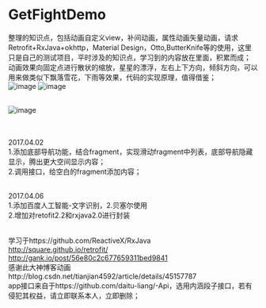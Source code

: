# GetFightDemo
整理的知识点，包括动画自定义view，补间动画，属性动画矢量动画，请求Retrofit+RxJava+okhttp，Material Design，Otto,ButterKnife等的使用，这里只是自己的测试项目，平时涉及的知识点，学习到的内容放在里面，积累而成；
<br>动画效果向固定点进行散状的缩放，星星的漂浮，左右上下方向，倾斜方向，可以用来做类似下飘落雪花，下雨等效果，代码的实现原理，值得借鉴；
<br>![image](https://github.com/daitu-liang/GetFightDemo/blob/master/screenshots/Video_2017-04-02_121104.gif)
![image](https://github.com/daitu-liang/GetFightDemo/blob/master/screenshots/Video_2017-04-02_130207.gif)

<br>![image](https://github.com/daitu-liang/GetFightDemo/blob/master/screenshots/Video_2017-04-06_170049.gif)

<br>
<br>2017.04.02
<br>1.添加底部导航功能，结合fragment，实现滑动fragment中列表，底部导航隐藏显示，腾出更大空间显示内容；
<br>2.调用接口，给空白的fragment添加内容；

<br>2017.04.06
<br>1.添加百度人工智能-文字识别，2.贝塞尔使用
<br>2.增加对retofit2.2和rxjava2.0进行封装
<br>

<br>学习于https://github.com/ReactiveX/RxJava
<br>http://square.github.io/retrofit/
<br>http://gank.io/post/56e80c2c677659311bed9841
<br>感谢此大神博客动画http://blog.csdn.net/tianjian4592/article/details/45157787 
<br>app接口来自于https://github.com/daitu-liang/-Api，选用内涵段子接口，若有侵犯其权益，请立即联系本人，立即删除；
